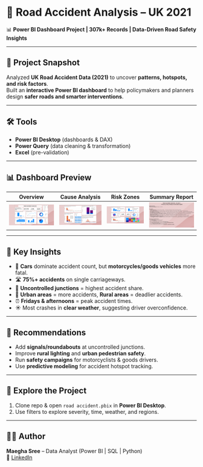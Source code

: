 # 🚦 Road Accident Analysis – UK 2021  

📊 **Power BI Dashboard Project | 307k+ Records | Data-Driven Road Safety Insights**  

---

## 📖 Project Snapshot  
Analyzed **UK Road Accident Data (2021)** to uncover **patterns, hotspots, and risk factors**.  
Built an **interactive Power BI dashboard** to help policymakers and planners design **safer roads and smarter interventions**.  

---

## 🛠️ Tools  
- **Power BI Desktop** (dashboards & DAX)  
- **Power Query** (data cleaning & transformation)  
- **Excel** (pre-validation)  

---

## 📊 Dashboard Preview  
| Overview | Cause Analysis | Risk Zones | Summary Report |  
|----------|----------------|-------------|----------------|  
|![](dashboard%20images/overview.png) | ![](dashboard%20images/causes.png) | ![](dashboard%20images/riskzones.png) | ![](dashboard%20images/summary.png) |  

---

## 🔑 Key Insights  
- 🚗 **Cars** dominate accident count, but **motorcycles/goods vehicles** more fatal.  
- 🛣️ **75%+ accidents** on single carriageways.  
- 🚦 **Uncontrolled junctions** = highest accident share.  
- 🌆 **Urban areas** = more accidents, **Rural areas** = deadlier accidents.  
- ⏰ **Fridays & afternoons** = peak accident times.  
- ☀️ Most crashes in **clear weather**, suggesting driver overconfidence.  

---

## 🚧 Recommendations  
- Add **signals/roundabouts** at uncontrolled junctions.  
- Improve **rural lighting** and **urban pedestrian safety**.  
- Run **safety campaigns** for motorcyclists & goods drivers.  
- Use **predictive modeling** for accident hotspot tracking.  

---

## 🚀 Explore the Project  
1. Clone repo & open `road accident.pbix` in **Power BI Desktop**.  
2. Use filters to explore severity, time, weather, and regions.  

---

## 👩‍💻 Author  
**Maegha Sree** – Data Analyst (Power BI | SQL | Python)  
🔗 [LinkedIn](https://linkedin.com/in/maeghasree)   
